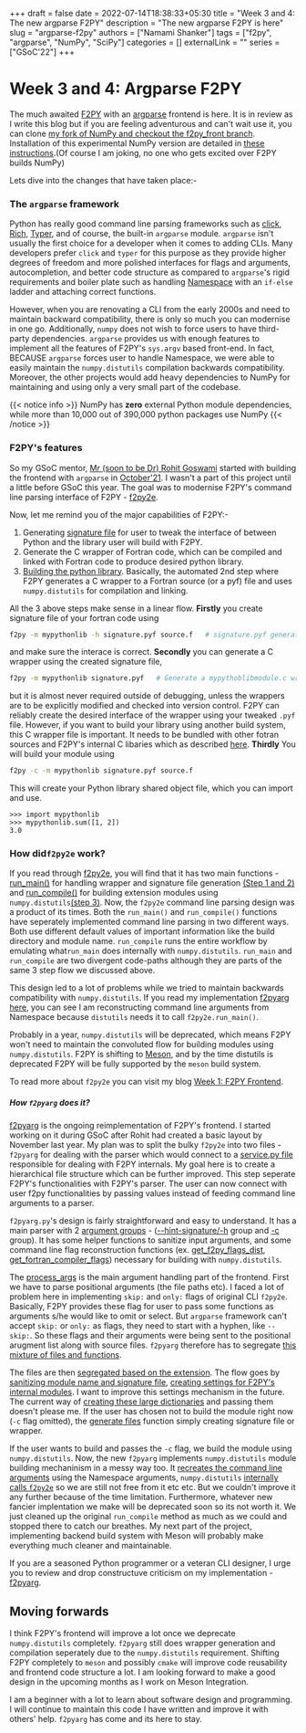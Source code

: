 +++ 
draft = false
date = 2022-07-14T18:38:33+05:30
title = "Week 3 and 4: The new argparse F2PY"
description = "The new argparse F2PY is here"
slug = "argparse-f2py"
authors = ["Namami Shanker"]
tags = ["f2py", "argparse", "NumPy", "SciPy"]
categories = []
externalLink = ""
series = ["GSoC'22"]
+++
# Week 3 and 4: Argparse F2PY

The much awaited [F2PY](https://numpy.org/doc/stable/f2py/) with an [argparse](https://docs.python.org/3/library/argparse.html) frontend is here. It is in review as I write this blog but if you are feeling adventurous and can't wait use it, you can clone [my fork of NumPy and checkout the f2py_front branch](https://github.com/NamamiShanker/numpy/tree/f2py_front). Installation of this experimental NumPy version are detailed in  [these instructions](https://numpy.org/devdocs/user/building.html).(Of course I am joking, no one who gets excited over F2PY builds NumPy)

Lets dive into the changes that have taken place:-

### The `argparse` framework

Python has really good command line parsing frameworks such as [click](https://click.palletsprojects.com/en/8.1.x/), [Rich](https://rich.readthedocs.io/en/stable/introduction.html), [Typer](https://typer.tiangolo.com/), and of course, the built-in `argparse` module. `argparse` isn't usually the first choice for a developer when it comes to adding CLIs. Many developers prefer `click` and `typer` for this purpose as they provide higher degrees of freedom and more polished interfaces for flags and arguments, autocompletion, and better code structure as compared to `argparse`'s rigid requirements and boiler plate such as handling [Namespace](https://docs.python.org/3/library/argparse.html) with an `if-else` ladder and attaching correct functions.

However, when you are renovating a CLI from the early 2000s and need to maintain backward compatibility, there is only so much you can modernise in one go. Additionally, `numpy` does not wish to force users to have third-party dependencies. `argparse` provides us with enough features to implement all the features of F2PY's `sys.argv` based front-end. In fact, BECAUSE `argparse` forces user to handle Namespace, we were able to easily maintain the `numpy.distutils` compilation backwards compatibility. Moreover, the other projects would add heavy dependencies to NumPy for maintaining and using only a very small part of the codebase.

{{< notice info >}} NumPy has **zero** external Python module dependencies, while more than 10,000 out of 390,000 python packages use NumPy {{< /notice >}}

### F2PY's features

So my GSoC mentor, [Mr (soon to be Dr) Rohit Goswami](https://github.com/HaoZeke) started with building the frontend with `argparse` in [October'21](https://github.com/numpy/numpy/compare/main...HaoZeke:numpy:argparse_f2py). I wasn't a part of this project until a little before GSoC this year. The goal was to modernise F2PY's command line parsing interface of F2PY - [f2py2e](https://github.com/numpy/numpy/blob/main/numpy/f2py/f2py2e.py).

Now, let me remind you of the major capabilities of F2PY:-
1. Generating [signature file](https://numpy.org/devdocs/f2py/signature-file.html) for user to tweak the interface of between Python and the library user will build with F2PY.
2. Generate the C wrapper of Fortran code, which can be compiled and linked with Fortran code to produce desired python library.
3. [Building the python library](https://numpy.org/devdocs/f2py/buildtools/index.html). Basically, the automated 2nd step where F2PY generates a C wrapper to a Fortran source (or a pyf) file and uses `numpy.distutils` for compilation and linking. 

All the 3 above steps make sense in a linear flow. **Firstly** you create signature file of your fortran code using
```bash
f2py -m mypythonlib -h signature.pyf source.f 	# signature.pyf generated
```
and make sure the interace is correct. **Secondly** you can generate a C wrapper using the created signature file, 
```bash
f2py -m mypythonlib signature.pyf 	# Generate a mypythoblibmodule.c wrapper
```
but it is almost never required outside of debugging, unless the wrappers are to be explicitly modified and checked into version control. F2PY can reliably create the desired interface of the wrapper using your tweaked `.pyf` file. However, if you want to build your library using another build system, this C wrapper file is important. It needs to be bundled with other fotran sources and F2PY's internal C libaries which as described [here](https://numpy.org/devdocs/f2py/buildtools/index.html).
**Thirdly** You will build your module using
```bash
f2py -c -m mypythonlib signature.pyf source.f
```
This will create your Python library shared object file, which you can import and use.
```python=3.10
>>> import mypythonlib
>>> mypythonlib.sum([1, 2])
3.0
```

### How did`f2py2e` work?

If you read through [f2py2e](https://github.com/numpy/numpy/blob/main/numpy/f2py/f2py2e.py), you will find that it has two main functions - [run_main()](https://github.com/numpy/numpy/blob/cb28cd17d01a6a867517a3b8b3ea4fbb0370be10/numpy/f2py/f2py2e.py#L411) for handling wrapper and signature file generation [(Step 1 and 2)](#f2pys-features) and [run_compile()](https://github.com/numpy/numpy/blob/cb28cd17d01a6a867517a3b8b3ea4fbb0370be10/numpy/f2py/f2py2e.py#L505) for building extension modules using `numpy.distutils`[(step 3)](#f2pys-features). Now, the `f2py2e` command line parsing design was a product of its times. Both the `run_main()` and `run_compile()` functions have seperately implemented command line parsing in two different ways. Both use different default values of important information like the build directory and module name. `run_compile` runs the entire workflow by emulating what`run_main` does internally with `numpy.distutils`. `run_main` and `run_compile` are two divergent code-paths although they are parts of the same 3 step flow we discussed above.

This design led to a lot of problems while we tried to maintain backwards compatibility with `numpy.distutils`. If you read my implementation [f2pyarg here](https://github.com/NamamiShanker/numpy/blob/f388c96cec2c5ec0b2c17d54b7928c484eb01148/numpy/f2py/f2pyarg.py#L600), you can see I am reconstructing command line arguments from Namespace because `distutils` needs it to call `f2py2e.run_main()`.

Probably in a year, `numpy.distutils` will be deprecated, which means F2PY won't need to maintain the convoluted flow for building modules using `numpy.distutils`. F2PY is shifting to [Meson](https://mesonbuild.com/), and by the time distutils is deprecated F2PY will be fully supported by the `meson` build system.

To read more about `f2py2e` you can visit my blog [Week 1: F2PY Frontend](/posts/f2py_frontend).

##### How `f2pyarg` does it?

[f2pyarg](https://github.com/NamamiShanker/numpy/blob/f2py_front/numpy/f2py/f2pyarg.py) is the ongoing reimplementation of F2PY's frontend. I started working on it during GSoC after Rohit had created a basic layout by November last year. My plan was to split the bulky `f2py2e` into two files - `f2pyarg` for dealing with the parser which would connect to a [service.py file](https://github.com/NamamiShanker/numpy/blob/f2py_front/numpy/f2py/service.py) responsible for dealing with F2PY internals. My goal here is to create a hierarchical file structure which can be further improved. This step seperate F2PY's functionalities with F2PY's parser. The user can now connect with user f2py functionalities by passing values instead of feeding command line arguments to a parser.

`f2pyarg.py`'s design is fairly straightforward and easy to understand. It has a main parser with 2 [argument groups](https://docs.python.org/3/library/argparse.html#argument-groups) - ([--hint-signature/-h](https://github.com/NamamiShanker/numpy/blob/f388c96cec2c5ec0b2c17d54b7928c484eb01148/numpy/f2py/f2pyarg.py#L390) group and [-c](https://github.com/NamamiShanker/numpy/blob/f388c96cec2c5ec0b2c17d54b7928c484eb01148/numpy/f2py/f2pyarg.py#L409) group). It has some helper functions to sanitize input arguments, and some command line flag reconstruction functions (ex. [get_f2py_flags_dist](https://github.com/NamamiShanker/numpy/blob/f388c96cec2c5ec0b2c17d54b7928c484eb01148/numpy/f2py/f2pyarg.py#L600), [get_fortran_compiler_flags](https://github.com/NamamiShanker/numpy/blob/f388c96cec2c5ec0b2c17d54b7928c484eb01148/numpy/f2py/f2pyarg.py#L636)) necessary for building with `numpy.distutils`.

The [process_args](https://github.com/NamamiShanker/numpy/blob/f388c96cec2c5ec0b2c17d54b7928c484eb01148/numpy/f2py/f2pyarg.py#L696) is the main argument handling part of the frontend. First we have to parse positional arguments (the file paths etc). I faced a lot of problem here in implementing `skip:` and `only:` flags of original CLI `f2py2e`. Basically, F2PY provides these flag for user to pass some functions as arguments s/he would like to omit or select. But `argparse` framework can't accept `skip:` or `only:` as flags, they need to start with a hyphen, like `--skip:`. So these flags and their arguments were being sent to the positional arugment list along with source files. `f2pyarg` therefore has to segregate [this mixture of files and functions](https://github.com/NamamiShanker/numpy/blob/f2py_front/numpy/f2py/f2pyarg.py#L679-L694).

The files are then [segregated based on the extension](https://github.com/NamamiShanker/numpy/blob/f388c96cec2c5ec0b2c17d54b7928c484eb01148/numpy/f2py/f2pyarg.py#L704). The flow goes by [sanitizing module name and signature file](https://github.com/NamamiShanker/numpy/blob/f2py_front/numpy/f2py/f2pyarg.py#L707-L709), [creating settings for F2PY's internal modules](https://github.com/NamamiShanker/numpy/blob/f2py_front/numpy/f2py/f2pyarg.py#L711-L745). I want to improve this settings mechanism in the future. The current way of [creating these large dictionaries](https://github.com/NamamiShanker/numpy/blob/f2py_front/numpy/f2py/f2pyarg.py#L711-L743) and passing them doesn't please me. If the user has chosen not to build the module right now (`-c` flag omitted), the [generate files](https://github.com/NamamiShanker/numpy/blob/f388c96cec2c5ec0b2c17d54b7928c484eb01148/numpy/f2py/f2pyarg.py#L767) function simply creating signature file or wrapper.

If the user wants to build and passes the `-c` flag, we build the module using `numpy.distutils`. Now, the new `f2pyarg` implements `numpy.distutils` module building mechaninism in a messy way too. It [recreates the command line arguments](https://github.com/NamamiShanker/numpy/blob/f2py_front/numpy/f2py/f2pyarg.py#L600-L657) using the Namespace arguments, `numpy.distutils` [internally calls `f2py2e`](https://github.com/NamamiShanker/numpy/blob/f388c96cec2c5ec0b2c17d54b7928c484eb01148/numpy/distutils/command/build_src.py#L542) so we are still not free from it etc etc. But we couldn't improve it any further because of the time limitation. Furthermore, whatever new fancier implentation we make will be deprecated soon so its not worth it. We just cleaned up the original `run_compile` method as much as we could and stopped there to catch our breathes. My next part of the project, implementing backend build system with Meson will probably make everything much cleaner and maintainable.

If you are a seasoned Python programmer or a veteran CLI designer, I urge you to review and drop constructuve criticism on my implementation - [f2pyarg](https://github.com/NamamiShanker/numpy/blob/f2py_front/numpy/f2py/f2pyarg.py). 

## Moving forwards

I think F2PY's frontend will improve a lot once we deprecate `numpy.distutils` completely. `f2pyarg` still does wrapper generation and compilation seperately due to the `numpy.distutils` requirement. Shifting F2PY completely to `meson` and possibly `cmake` will improve code reusability and frontend code structure a lot. I am looking forward to make a good design in the upcoming months as I work on Meson Integration.

I am a beginner with a lot to learn about software design and programming. I will continue to maintain this code I have written and improve it with others' help. `f2pyarg` has come and its here to stay.
